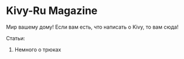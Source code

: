 # Kivy-Ru Magazine

Мир вашему дому!
Если вам есть, что написать о Kivy, то вам сюда!

Статьи:

1. Немного о трюках
